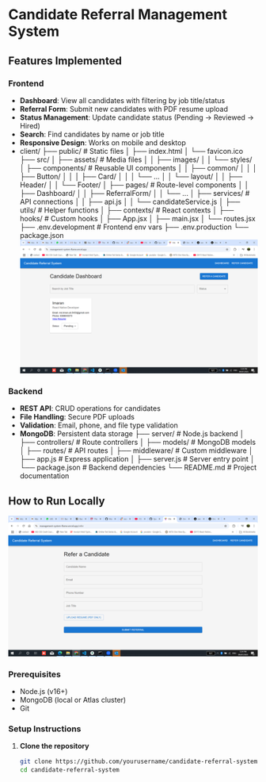# Candidate Referral Management System


## Features Implemented

### Frontend
- **Dashboard**: View all candidates with filtering by job title/status
- **Referral Form**: Submit new candidates with PDF resume upload
- **Status Management**: Update candidate status (Pending → Reviewed → Hired)
- **Search**: Find candidates by name or job title
- **Responsive Design**: Works on mobile and desktop
- client/
├── public/                   # Static files
│   ├── index.html
│   └── favicon.ico
├── src/
│   ├── assets/               # Media files
│   │   ├── images/
│   │   └── styles/
│   ├── components/           # Reusable UI components
│   │   ├── common/
│   │   │   ├── Button/
│   │   │   ├── Card/
│   │   │   └── ...
│   │   └── layout/
│   │       ├── Header/
│   │       └── Footer/
│   ├── pages/                # Route-level components
│   │   ├── Dashboard/
│   │   ├── ReferralForm/
│   │   └── ...
│   ├── services/             # API connections
│   │   ├── api.js
│   │   └── candidateService.js
│   ├── utils/                # Helper functions
│   ├── contexts/             # React contexts
│   ├── hooks/                # Custom hooks
│   ├── App.jsx
│   ├── main.jsx
│   └── routes.jsx
├── .env.development          # Frontend env vars
├── .env.production
└── package.json
![Dashboard](./client/src/assets/Screenshot%20(1524).png)


### Backend
- **REST API**: CRUD operations for candidates
- **File Handling**: Secure PDF uploads
- **Validation**: Email, phone, and file type validation
- **MongoDB**: Persistent data storage
├── server/                  # Node.js backend
│   ├── controllers/         # Route controllers
│   ├── models/              # MongoDB models
│   ├── routes/              # API routes
│   ├── middleware/          # Custom middleware
│   ├── app.js               # Express application
│   ├── server.js            # Server entry point
│   └── package.json         # Backend dependencies
└── README.md                # Project documentation
## How to Run Locally
![Dashboard](./client/src/assets/Screenshot%20(1525).png)
### Prerequisites
- Node.js (v16+)
- MongoDB (local or Atlas cluster)
- Git

### Setup Instructions

1. **Clone the repository**
   ```bash
   git clone https://github.com/yourusername/candidate-referral-system.git
   cd candidate-referral-system
